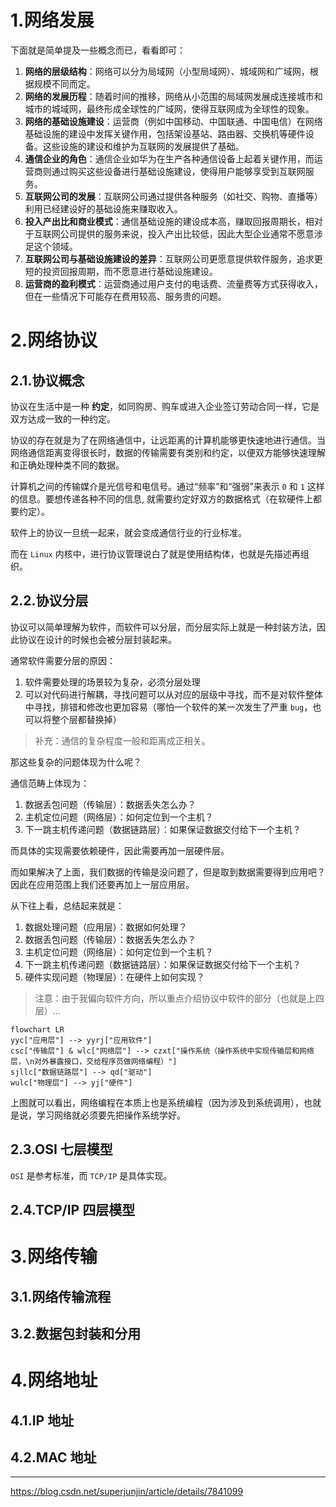 # 1.网络发展

下面就是简单提及一些概念而已，看看即可：

1.  **网络的层级结构**：网络可以分为局域网（小型局域网）、城域网和广域网，根据规模不同而定。
2.  **网络的发展历程**：随着时间的推移，网络从小范围的局域网发展成连接城市和城市的城域网，最终形成全球性的广域网，使得互联网成为全球性的现象。
3.  **网络的基础设施建设**：运营商（例如中国移动、中国联通、中国电信）在网络基础设施的建设中发挥关键作用，包括架设基站、路由器、交换机等硬件设备。这些设施的建设和维护为互联网的发展提供了基础。
4.  **通信企业的角色**：通信企业如华为在生产各种通信设备上起着关键作用，而运营商则通过购买这些设备进行基础设施建设，使得用户能够享受到互联网服务。
5.  **互联网公司的发展**：互联网公司通过提供各种服务（如社交、购物、直播等）利用已经建设好的基础设施来赚取收入。
6.  **投入产出比和商业模式**：通信基础设施的建设成本高，赚取回报周期长，相对于互联网公司提供的服务来说，投入产出比较低，因此大型企业通常不愿意涉足这个领域。
7.  **互联网公司与基础设施建设的差异**：互联网公司更愿意提供软件服务，追求更短的投资回报周期，而不愿意进行基础设施建设。
8.  **运营商的盈利模式**：运营商通过用户支付的电话费、流量费等方式获得收入，但在一些情况下可能存在费用较高、服务贵的问题。



# 2.网络协议

## 2.1.协议概念

协议在生活中是一种 **约定**，如同购房、购车或进入企业签订劳动合同一样，它是双方达成一致的一种约定。

协议的存在就是为了在网络通信中，让远距离的计算机能够更快速地进行通信。当网络通信距离变得很长时，数据的传输需要有类别和约定，以便双方能够快速理解和正确处理种类不同的数据。

计算机之间的传输媒介是光信号和电信号。通过“频率”和“强弱”来表示 `0` 和 `1` 这样的信息。要想传递各种不同的信息, 就需要约定好双方的数据格式（在软硬件上都要约定）。

软件上的协议一旦统一起来，就会变成通信行业的行业标准。

而在 `Linux` 内核中，进行协议管理说白了就是使用结构体，也就是先描述再组织。

## 2.2.协议分层

协议可以简单理解为软件，而软件可以分层，而分层实际上就是一种封装方法，因此协议在设计的时候也会被分层封装起来。

通常软件需要分层的原因：

1.   软件需要处理的场景较为复杂，必须分层处理
2.   可以对代码进行解耦，寻找问题可以从对应的层级中寻找，而不是对软件整体中寻找，排错和修改也更加容易（哪怕一个软件的某一次发生了严重 `bug`，也可以将整个层都替换掉）

>   补充：通信的复杂程度一般和距离成正相关。

那这些复杂的问题体现为什么呢？

通信范畴上体现为：

1.   数据丢包问题（传输层）：数据丢失怎么办？
2.   主机定位问题（网络层）：如何定位到一个主机？
3.   下一跳主机传递问题（数据链路层）：如果保证数据交付给下一个主机？

而具体的实现需要依赖硬件，因此需要再加一层硬件层。

而如果解决了上面，我们数据的传输是没问题了，但是取到数据需要得到应用吧？因此在应用范围上我们还要再加上一层应用层。

从下往上看，总结起来就是：

1.   数据处理问题（应用层）：数据如何处理？
2.   数据丢包问题（传输层）：数据丢失怎么办？
3.   主机定位问题（网络层）：如何定位到一个主机？
4.   下一跳主机传递问题（数据链路层）：如果保证数据交付给下一个主机？
5.   硬件实现问题（物理层）：在硬件上如何实现？

>   注意：由于我偏向软件方向，所以重点介绍协议中软件的部分（也就是上四层）...

```mermaid
flowchart LR
yyc["应用层"] --> yyrj["应用软件"]
csc["传输层"] & wlc["网络层"] --> czxt["操作系统（操作系统中实现传输层和网络层，\n对外暴露接口，交给程序员做网络编程）"]
sjllc["数据链路层"] --> qd["驱动"]
wulc["物理层"] --> yj["硬件"]
```

上图就可以看出，网络编程在本质上也是系统编程（因为涉及到系统调用），也就是说，学习网络就必须要先把操作系统学好。

## 2.3.OSI 七层模型

`OSI` 是参考标准，而 `TCP/IP` 是具体实现。

## 2.4.TCP/IP 四层模型

# 3.网络传输

## 3.1.网络传输流程

## 3.2.数据包封装和分用



# 4.网络地址

## 4.1.IP 地址

## 4.2.MAC 地址



---

https://blog.csdn.net/superjunjin/article/details/7841099